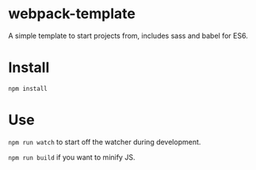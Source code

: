 # webpack-template

A simple template to start projects from, includes sass and babel for ES6.

# Install

`npm install`

# Use

`npm run watch` to start off the watcher during development.

`npm run build` if you want to minify JS.
